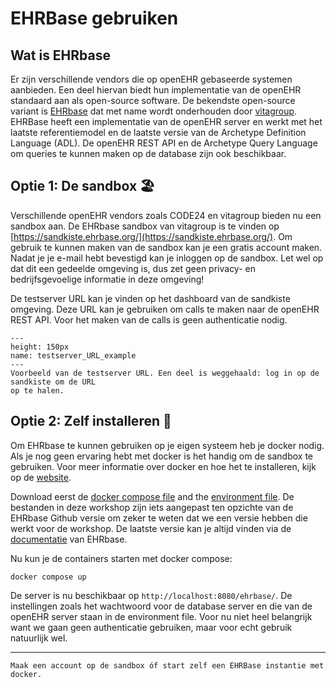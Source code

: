 # EHRBase gebruiken

## Wat is EHRbase

Er zijn verschillende vendors die op openEHR gebaseerde systemen aanbieden. Een deel hiervan biedt hun implementatie
van de openEHR standaard aan als open-source software. De bekendste open-source variant is [EHRbase](https://github.com/ehrbase/ehrbase)
dat met name wordt onderhouden door [vitagroup](https://www.vitagroup.ag/en/). EHRBase heeft een implementatie van de 
openEHR server en werkt met het laatste referentiemodel en de laatste versie van de Archetype Definition Language (ADL). 
De openEHR REST API en de Archetype Query Language om queries te kunnen maken op de database zijn ook beschikbaar. 

## Optie 1: De sandbox 🏖️

Verschillende openEHR vendors zoals CODE24 en vitagroup bieden nu een sandbox aan. De EHRbase 
sandbox van vitagroup is te vinden op [https://sandkiste.ehrbase.org/](https://sandkiste.ehrbase.org/). Om gebruik te
kunnen maken van de sandbox kan je een gratis account maken. Nadat je je e-mail hebt bevestigd kan je inloggen op de
sandbox. Let wel op dat dit een gedeelde omgeving is, dus zet geen privacy- en bedrijfsgevoelige informatie in deze
omgeving!

De testserver URL kan je vinden op het dashboard van de sandkiste omgeving. Deze URL kan je gebruiken om calls te maken
naar de openEHR REST API. Voor het maken van de calls is geen authenticatie nodig.

```{figure} ./figures/testserver_URL_example.png
---
height: 150px
name: testserver_URL_example
---
Voorbeeld van de testserver URL. Een deel is weggehaald: log in op de sandkiste om de URL
op te halen.
```

## Optie 2: Zelf installeren 👷

Om EHRbase te kunnen gebruiken op je eigen systeem heb je docker nodig. Als je nog geen ervaring hebt
met docker is het handig om de sandbox te gebruiken. Voor meer informatie over docker en hoe het
te installeren, kijk op de [website](https://docs.docker.com/).

Download eerst de [docker compose file](../docker-compose.yml) and the [environment file](../.env.ehrbase). De bestanden in deze
workshop zijn iets aangepast ten opzichte van de EHRbase Github versie om zeker te weten dat we 
een versie hebben die werkt voor de workshop. De laatste versie kan je altijd vinden via de 
[documentatie](https://docs.ehrbase.org/) van EHRbase.

Nu kun je de containers starten met docker compose:
```shell
docker compose up
```
De server is nu beschikbaar op `http://localhost:8080/ehrbase/`. De instellingen zoals het wachtwoord voor de database 
server en die van de openEHR server staan in de environment file. Voor nu niet heel belangrijk want we gaan geen authenticatie
gebruiken, maar voor echt gebruik natuurlijk wel.

---

```{admonition} Opdracht
Maak een account op de sandbox óf start zelf een EHRBase instantie met docker.
```